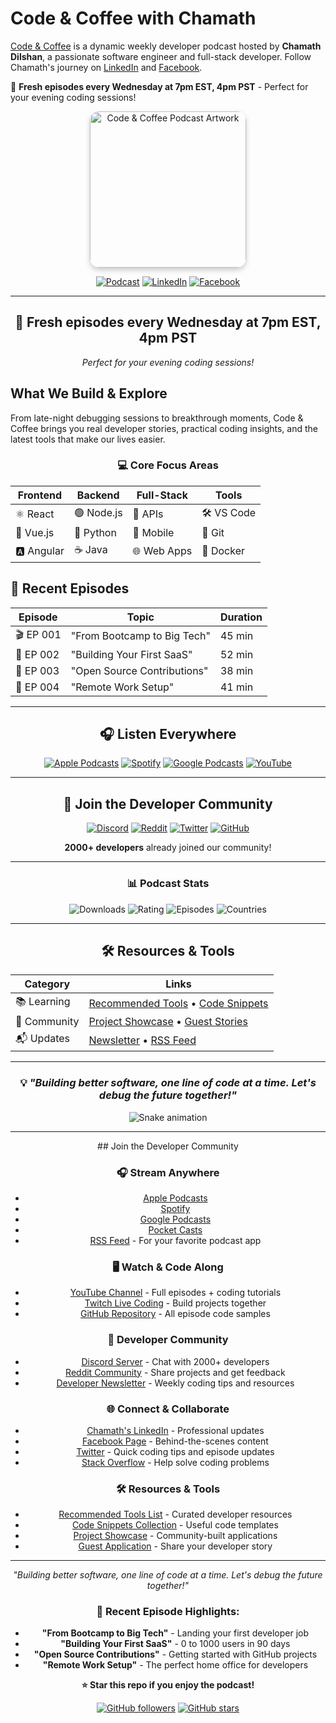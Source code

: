 # Code & Coffee with Chamath

[Code & Coffee](https://go.chamath.dev/podcast) is a dynamic weekly developer podcast hosted by **Chamath Dilshan**, a passionate software engineer and full-stack developer. Follow Chamath's journey on [LinkedIn](https://www.linkedin.com/in/chamathdilsahnc/) and [Facebook](https://www.facebook.com/chamath.colonne.9).

🚀 **Fresh episodes every Wednesday at 7pm EST, 4pm PST** - Perfect for your evening coding sessions!


<div align="center">
  <img src="https://i.pinimg.com/736x/33/21/67/332167f548b3afb5e8d2f43e21d39c57.jpg" 
       width="250" 
       alt="Code & Coffee Podcast Artwork"
       style="border-radius: 15px; box-shadow: 0 4px 8px rgba(0,0,0,0.2);">
</div>

<div align="center">
  
  [![Podcast](https://img.shields.io/badge/🎙️-Listen%20Now-blue?style=for-the-badge)](https://go.chamath.dev/podcast)
  [![LinkedIn](https://img.shields.io/badge/LinkedIn-Connect-0077B5?style=for-the-badge&logo=linkedin)](https://www.linkedin.com/in/chamathdilsahnc/)
  [![Facebook](https://img.shields.io/badge/Facebook-Follow-1877F2?style=for-the-badge&logo=facebook)](https://www.facebook.com/chamath.colonne.9)
  
</div>

---

<div align="center">
  <h2>🚀 Fresh episodes every Wednesday at 7pm EST, 4pm PST</h2>
  <p><em>Perfect for your evening coding sessions!</em></p>
</div>

## What We Build & Explore

From late-night debugging sessions to breakthrough moments, Code & Coffee brings you real developer stories, practical coding insights, and the latest tools that make our lives easier.

<div align="center">
  
### 💻 Core Focus Areas

| Frontend | Backend | Full-Stack | Tools |
|----------|---------|------------|-------|
| ⚛️ React | 🟢 Node.js | 🔗 APIs | 🛠️ VS Code |
| 💚 Vue.js | 🐍 Python | 📱 Mobile | 🐙 Git |
| 🅰️ Angular | ☕ Java | 🌐 Web Apps | 🐳 Docker |

</div>

## 🎯 Recent Episodes

<div align="center">
  
| Episode | Topic | Duration |
|---------|-------|----------|
| 🎬 EP 001 | "From Bootcamp to Big Tech" | 45 min |
| 🚀 EP 002 | "Building Your First SaaS" | 52 min |
| 🌟 EP 003 | "Open Source Contributions" | 38 min |
| 💼 EP 004 | "Remote Work Setup" | 41 min |

</div>

---

<div align="center">
  
## 🎧 Listen Everywhere

[![Apple Podcasts](https://img.shields.io/badge/Apple_Podcasts-9933CC?style=for-the-badge&logo=apple-podcasts&logoColor=white)](https://go.chamath.dev/apple)
[![Spotify](https://img.shields.io/badge/Spotify-1ED760?&style=for-the-badge&logo=spotify&logoColor=white)](https://go.chamath.dev/spotify)
[![Google Podcasts](https://img.shields.io/badge/Google_Podcasts-4285F4?style=for-the-badge&logo=google-podcasts&logoColor=white)](https://go.chamath.dev/google)
[![YouTube](https://img.shields.io/badge/YouTube-FF0000?style=for-the-badge&logo=youtube&logoColor=white)](https://go.chamath.dev/youtube)

</div>

---

<div align="center">
  
## 💬 Join the Developer Community

[![Discord](https://img.shields.io/badge/Discord-7289DA?style=for-the-badge&logo=discord&logoColor=white)](https://go.chamath.dev/discord)
[![Reddit](https://img.shields.io/badge/Reddit-FF4500?style=for-the-badge&logo=reddit&logoColor=white)](https://go.chamath.dev/reddit)
[![Twitter](https://img.shields.io/badge/Twitter-1DA1F2?style=for-the-badge&logo=twitter&logoColor=white)](https://go.chamath.dev/twitter)
[![GitHub](https://img.shields.io/badge/GitHub-100000?style=for-the-badge&logo=github&logoColor=white)](https://go.chamath.dev/github)

**2000+ developers** already joined our community!

</div>

---

<div align="center">
  
### 📊 Podcast Stats

![Downloads](https://img.shields.io/badge/Downloads-50K+-green?style=flat-square)
![Rating](https://img.shields.io/badge/Rating-4.8%2F5-yellow?style=flat-square)
![Episodes](https://img.shields.io/badge/Episodes-25+-blue?style=flat-square)
![Countries](https://img.shields.io/badge/Countries-40+-red?style=flat-square)

</div>

---

<div align="center">
  
## 🛠️ Resources & Tools

| Category | Links |
|----------|-------|
| 📚 Learning | [Recommended Tools](https://go.chamath.dev/tools) • [Code Snippets](https://go.chamath.dev/snippets) |
| 🎯 Community | [Project Showcase](https://go.chamath.dev/showcase) • [Guest Stories](https://go.chamath.dev/guests) |
| 📬 Updates | [Newsletter](https://go.chamath.dev/newsletter) • [RSS Feed](https://go.chamath.dev/rss) |

</div>

---

<div align="center">
  
### 💡 *"Building better software, one line of code at a time. Let's debug the future together!"*

<img src="https://github.com/chamathdilshan/chamathdilshan/blob/output/github-contribution-grid-snake.svg" alt="Snake animation" />

</div>

---

<div align="center">
## Join the Developer Community

### 🎧 Stream Anywhere
- [Apple Podcasts](https://go.chamath.dev/apple)
- [Spotify](https://go.chamath.dev/spotify) 
- [Google Podcasts](https://go.chamath.dev/google)
- [Pocket Casts](https://go.chamath.dev/pocket-casts)
- [RSS Feed](https://go.chamath.dev/rss) - For your favorite podcast app

### 🖥️ Watch & Code Along
- [YouTube Channel](https://go.chamath.dev/youtube) - Full episodes + coding tutorials
- [Twitch Live Coding](https://go.chamath.dev/twitch) - Build projects together
- [GitHub Repository](https://go.chamath.dev/github) - All episode code samples

### 💬 Developer Community
- [Discord Server](https://go.chamath.dev/discord) - Chat with 2000+ developers
- [Reddit Community](https://go.chamath.dev/reddit) - Share projects and get feedback
- [Developer Newsletter](https://go.chamath.dev/newsletter) - Weekly coding tips and resources

### 🌐 Connect & Collaborate
- [Chamath's LinkedIn](https://www.linkedin.com/in/chamathdilsahnc/) - Professional updates
- [Facebook Page](https://www.facebook.com/chamath.colonne.9) - Behind-the-scenes content
- [Twitter](https://go.chamath.dev/twitter) - Quick coding tips and episode updates
- [Stack Overflow](https://go.chamath.dev/stackoverflow) - Help solve coding problems

### 🛠️ Resources & Tools
- [Recommended Tools List](https://go.chamath.dev/tools) - Curated developer resources
- [Code Snippets Collection](https://go.chamath.dev/snippets) - Useful code templates
- [Project Showcase](https://go.chamath.dev/showcase) - Community-built applications
- [Guest Application](https://go.chamath.dev/be-guest) - Share your developer story

---

*"Building better software, one line of code at a time. Let's debug the future together!"*

### 🎯 Recent Episode Highlights:
- **"From Bootcamp to Big Tech"** - Landing your first developer job
- **"Building Your First SaaS"** - 0 to 1000 users in 90 days  
- **"Open Source Contributions"** - Getting started with GitHub projects
- **"Remote Work Setup"** - The perfect home office for developers

  
**⭐ Star this repo if you enjoy the podcast!**

[![GitHub followers](https://img.shields.io/github/followers/chamathdilshan?label=Follow&style=social)](https://github.com/chamathdilshan)
[![GitHub stars](https://img.shields.io/github/stars/chamathdilshan/chamathdilshan?style=social)](https://github.com/chamathdilshan/chamathdilshan)

</div>
